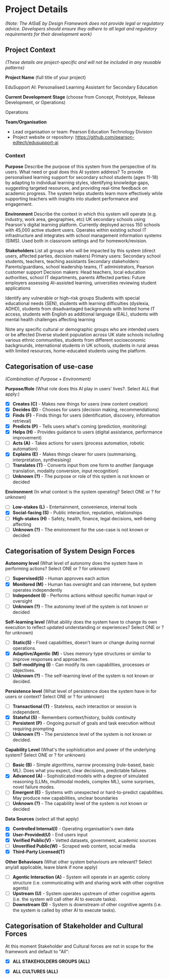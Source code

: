 # Project Details
*(Note: The AISaE by Design Framework does not provide legal or regulatory advice. Developers should ensure they adhere to all legal and regulatory requirements for their development work)*


## Project Context
*(These details are project-specific and will not be included in any reusable patterns)*

**Project Name** (full title of your project)
<!--%PROJ_NAME-->EduSupport AI: Personalised Learning Assistant for Secondary Education

**Current Development Stage** (choose from Concept, Prototype, Release Development, or Operations)
<!--%CURRENT_STAGE-->Operations

**Team/Organisation**
- Lead organisation or team: Pearson Education Technology Division
- Project website or repository: https://github.com/pearson-edtech/edusupport-ai

### Context

**Purpose**
Describe the purpose of this system from the perspective of its users. What need or goal does this AI system address?
To provide personalised learning support for secondary school students (ages 11-18) by adapting to individual learning styles, identifying knowledge gaps, suggesting targeted resources, and providing real-time feedback on academic progress. The system helps students learn more effectively while supporting teachers with insights into student performance and engagement.

**Environment**
Describe the context in which this system will operate (e.g. industry, work area, geographies, etc)
UK secondary schools using Pearson's digital learning platform. Currently deployed across 150 schools with 45,000 active student users. Operates within existing school IT infrastructure and integrates with school management information systems (SIMS). Used both in classroom settings and for homework/revision.

**Stakeholders**
List all groups who will be impacted by this system (direct users, affected parties, decision makers)
Primary users: Secondary school students, teachers, teaching assistants
Secondary stakeholders: Parents/guardians, school leadership teams, IT administrators, Pearson customer support
Decision makers: Head teachers, local education authorities, school IT departments, parents
Affected parties: Future employers assessing AI-assisted learning, universities reviewing student applications

Identify any vulnerable or high-risk groups
Students with special educational needs (SEN), students with learning difficulties (dyslexia, ADHD), students from disadvantaged backgrounds with limited home IT access, students with English as additional language (EAL), students with mental health challenges affecting learning

Note any specific cultural or demographic groups who are intended users or be affected
Diverse student population across UK state schools including various ethnic communities, students from different socioeconomic backgrounds, international students in UK schools, students in rural areas with limited resources, home-educated students using the platform.

## Categorisation of use-case

*(Combination of Purpose + Environment)*

**Purpose/Role** (What role does this AI play in users' lives?. Select ALL that apply:)
<!--%PURPOSE_CODE-->
- [x] **Creates (C)** - Makes new things for users (new content creation)
- [x] **Decides (D)** - Chooses for users (decision making, recommendations)
- [x] **Finds (F)** - Finds things for users (identification, discovery, information retrieval)
- [x] **Predicts (P)** - Tells users what's coming (prediction, monitoring)
- [x] **Helps (H)** - Provides guidance to users (digital assistance, performance improvement)
- [ ] **Acts (A)** - Takes actions for users (process automation, robotic automation)
- [x] **Explains (E)** - Makes things clearer for users (summarising, interpretation, synthesising)
- [ ] **Translates (T)** - Converts input from one form to another (language translation, modality conversion, input recognition)
- [ ] **Unknown (?)** - The purpose or role of this system is not known or decided

**Environment** (In what context is the system operating? Select ONE or ? for unknown)
<!--%ENVIRONMENT_CODE-->
- [ ] **Low-stakes (L)** - Entertainment, convenience, internal tools
- [x] **Social-facing (S)** - Public interaction, reputation, relationships
- [ ] **High-stakes (H)** - Safety, health, finance, legal decisions, well-being affecting
- [ ] **Unknown (?)** - The environment for the use-case is not known or decided

## Categorisation of System Design Forces

**Autonomy level** (What level of autonomy does the system have in performing actions? Select ONE or ? for unknown)
<!--%AUTONOMY_CODE-->
- [ ] **Supervised(S)** - Human approves each action
- [x] **Monitored (M)** - Human has oversight and can intervene, but system operates independently
- [ ] **Independent (I)** - Performs actions without specific human input or oversight
- [ ] **Unknown (?)** - The autonomy level of the system is not known or decided

**Self-learning level** (What ability does the system have to change its own execution to reflect updated understanding or experiences? Select ONE or ? for unknown)
<!--%SELF_LEARNING_CODE-->
- [ ] **Static(S)** - Fixed capabilities, doesn't learn or change during normal operations.
- [x] **Adaptive/Agentic (M)** - Uses memory type structures or similar to improve responses and approaches.
- [ ] **Self-modifying (I)** - Can modify its own capabilities, processes or objectives.
- [ ] **Unknown (?)** - The self-learning level of the system is not known or decided.

**Persistence level** (What level of persistence does the system have in for users or context? Select ONE or ? for unknown)
<!--%PERSISTENCE_CODE-->
- [ ] **Transactional (T)** - Stateless, each interaction or session is independent.
- [x] **Stateful (S)** - Remembers context/history, builds continuity
- [ ] **Persistent (P)** - Ongoing pursuit of goals and task execution without requiring prompting
- [ ] **Unknown (?)** - The persistence level of the system is not known or decided.

**Capability Level** (What's the sophistication and power of the underlying system? Select ONE or ? for unknown)
<!--%CAPABILITY_CODE-->
- [ ] **Basic (B)** - Simple algorithms, narrow processing (rule-based, basic ML). Does what you expect, clear decisions, predictable failures
- [x] **Advanced (A)** - Sophisticated models with a degree of simulated reasoning (LLMs, multimodal models, complex ML), some surprises, novel failure modes. 
- [ ] **Emergent (E)** - Systems with unexpected or hard-to-predict capabilities. May produce new capabilities, unclear boundaries 
- [ ] **Unknown (?)** - The capability level of the system is not known or decided

**Data Sources** (select all that apply)
<!--%DATA_CODE-->
- [x] **Controlled Internal(I)** - Operating organisation's own data
- [x] **User-Provided(U)** - End users input
- [x] **Verified Public(V)** - Vetted datasets, government, academic sources
- [ ] **Unverified Public(W)** - Scraped web content, social media
- [x] **Third-Party Licensed(T)**

**Other Behaviours** (What other system behaviours are relevant? Select any/all applicable, leave blank if none apply)
<!--%OTHER_SYS_CODE-->
- [ ] **Agentic Interaction (A)** - System will operate in an agentic colony structure (i.e. communicating with and sharing work with other cognitive agents)
- [ ] **Upstream (U)** - System operates upstream of other cognitive agents (i.e. the system will call other AI to execute tasks).
- [ ] **Downstream (D)** - System is downstream of other cognitive agents (i.e. the system is called by other AI to execute tasks).

## Categorisation of Stakeholder and Cultural Forces

At this moment Stakeholder and Cultural forces are not in scope for the framework and default to "All":

<!--%CAPABILITY_CODE-->
- [X] **ALL STAKEHOLDERS GROUPS (ALL)**

<!--%CULTURES_CODE-->
- [X] **ALL CULTURES (ALL)**